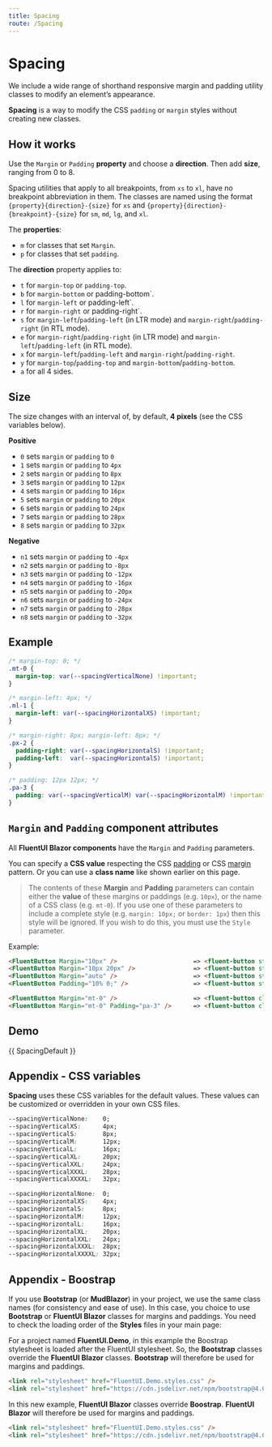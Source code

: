 ```yaml
---
title: Spacing
route: /Spacing
---
```


# Spacing

We include a wide range of shorthand responsive margin and padding utility
classes to modify an element’s appearance.

**Spacing** is a way to modify the CSS `padding` or `margin` styles without creating new classes.

## How it works

Use the `Margin` or `Padding` **property** and choose a **direction**.
Then add **size**, ranging from 0 to 8.

Spacing utilities that apply to all breakpoints, from `xs` to `xl`,
have no breakpoint abbreviation in them. 
The classes are named using the format `{property}{direction}-{size}`
for `xs` and `{property}{direction}-{breakpoint}-{size}` for `sm`, `md`, `lg`, and `xl`.

The **properties**:

- `m` for classes that set `Margin`.
- `p` for classes that set `padding`.

The **direction** property applies to:

- `t` for `margin-top` or `padding-top`.
- `b` for `margin-bottom` or padding-bottom`.
- `l` for `margin-left` or padding-left`.
- `r` for `margin-right` or padding-right`.
- `s` for `margin-left`/`padding-left` (in LTR mode) and `margin-right`/`padding-right` (in RTL mode).
- `e` for `margin-right`/`padding-right` (in LTR mode) and `margin-left`/`padding-left` (in RTL mode).
- `x` for `margin-left`/`padding-left` and `margin-right`/`padding-right`.
- `y` for `margin-top`/`padding-top` and `margin-bottom`/`padding-bottom`.
- `a` for all 4 sides.

## Size

The size changes with an interval of, by default, **4 pixels** (see the CSS variables below).

**Positive**

- `0` sets `margin` or `padding` to `0`
- `1` sets `margin` or `padding` to `4px`
- `2` sets `margin` or `padding` to `8px`
- `3` sets `margin` or `padding` to `12px`
- `4` sets `margin` or `padding` to `16px`
- `5` sets `margin` or `padding` to `20px`
- `6` sets `margin` or `padding` to `24px`
- `7` sets `margin` or `padding` to `28px`
- `8` sets `margin` or `padding` to `32px`

**Negative**

- `n1` sets `margin` or `padding` to `-4px`
- `n2` sets `margin` or `padding` to `-8px`
- `n3` sets `margin` or `padding` to `-12px`
- `n4` sets `margin` or `padding` to `-16px`
- `n5` sets `margin` or `padding` to `-20px`
- `n6` sets `margin` or `padding` to `-24px`
- `n7` sets `margin` or `padding` to `-28px`
- `n8` sets `margin` or `padding` to `-32px`

## Example

```css
/* margin-top: 0; */
.mt-0 {
  margin-top: var(--spacingVerticalNone) !important; 
}

/* margin-left: 4px; */
.ml-1 {
  margin-left: var(--spacingHorizontalXS) !important;
}

/* margin-right: 8px; margin-left: 8px; */
.px-2 {
  padding-right: var(--spacingHorizontalS) !important;
  padding-left:  var(--spacingHorizontalS) !important;
}

/* padding: 12px 12px; */
.pa-3 {
  padding: var(--spacingVerticalM) var(--spacingHorizontalM) !important;
}
```

## `Margin` and `Padding` component attributes

All **FluentUI Blazor components** have the `Margin` and `Padding` parameters.

You can specify a **CSS value** respecting the CSS [padding](https://developer.mozilla.org/docs/Web/CSS/padding)
or CSS [margin](https://developer.mozilla.org/docs/Web/CSS/margin) pattern.
Or you can use a **class name** like shown earlier on this page.

> The contents of these **Margin** and **Padding** parameters can contain either the **value** of
> these margins or paddings (e.g. `10px`), or the name of a CSS class (e.g. `mt-0`).
> If you use one of these parameters to include a complete style (e.g. `margin: 10px;` or `border: 1px`)
> then this style will be ignored.
> If you wish to do this, you must use the `Style` parameter.

Example:
```html
<FluentButton Margin="10px" />                     => <fluent-button style="margin: 10px;" />
<FluentButton Margin="10px 20px" />                => <fluent-button style="margin: 10px 20px;" />
<FluentButton Margin="auto" />                     => <fluent-button style="margin: auto;" />
<FluentButton Padding="10% 0;" />                  => <fluent-button style="padding: 10% 0;" />

<FluentButton Margin="mt-0" />                     => <fluent-button class="mt-0" />
<FluentButton Margin="mt-0" Padding="pa-3" />      => <fluent-button class="mt-0 pa-3" />
```

## Demo

{{ SpacingDefault }}

## Appendix - CSS variables

**Spacing** uses these CSS variables for the default values.
These values can be customized or overridden in your own CSS files.

```css
--spacingVerticalNone:    0;
--spacingVerticalXS:      4px;
--spacingVerticalS:       8px;
--spacingVerticalM:       12px;
--spacingVerticalL:       16px;
--spacingVerticalXL:      20px;
--spacingVerticalXXL:     24px;
--spacingVerticalXXXL:    28px;
--spacingVerticalXXXXL:   32px;

--spacingHorizontalNone:  0;
--spacingHorizontalXS:    4px;
--spacingHorizontalS:     8px;
--spacingHorizontalM:     12px;
--spacingHorizontalL:     16px;
--spacingHorizontalXL:    20px;
--spacingHorizontalXXL:   24px;
--spacingHorizontalXXXL:  28px;
--spacingHorizontalXXXXL: 32px;
```

## Appendix - Boostrap

If you use **Bootstrap** (or **MudBlazor**) in your project, we use the same class names
(for consistency and ease of use). In this case, you choice to use **Bootstrap** or **FluentUI Blazor**
classes for margins and paddings. You need to check the loading order of the **Styles** files in your main page:

For a project named **FluentUI.Demo**, in this example the Boostrap stylesheet is loaded after the FluentUI stylesheet.
So, the **Bootstrap** classes override the **FluentUI Blazor** classes.
**Bootstrap** will therefore be used for margins and paddings.

```html
<link rel="stylesheet" href="FluentUI.Demo.styles.css" />
<link rel="stylesheet" href="https://cdn.jsdelivr.net/npm/bootstrap@4.0.0/dist/css/bootstrap.min.css" />
```

In this new example, **FluentUI Blazor** classes override **Boostrap**.
**FluentUI Blazor** will therefore be used for margins and paddings.

```html
<link rel="stylesheet" href="FluentUI.Demo.styles.css" />
<link rel="stylesheet" href="https://cdn.jsdelivr.net/npm/bootstrap@4.0.0/dist/css/bootstrap.min.css" />
```
